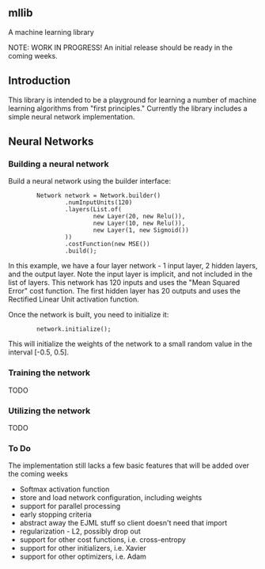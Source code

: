 ## mllib

A machine learning library

NOTE: WORK IN PROGRESS!  An initial release should be ready in the coming weeks.

## Introduction

This library is intended to be a playground for learning a number of machine learning algorithms from "first principles."  Currently the library includes a simple neural network implementation.

## Neural Networks


### Building a neural network

Build a neural network using the builder interface:

```
        Network network = Network.builder()
                .numInputUnits(120)
                .layers(List.of(
                        new Layer(20, new Relu()),
                        new Layer(10, new Relu()),
                        new Layer(1, new Sigmoid())
                ))
                .costFunction(new MSE())
                .build();

```

In this example, we have a four layer network - 1 input layer, 2 hidden layers, and the output layer.  Note the input layer is implicit, and not included in the list of layers.  This network has 120 inputs and uses the "Mean Squared Error" cost function.  The first hidden layer has 20 outputs and uses the Rectified Linear Unit activation function.

Once the network is built, you need to initialize it:

```
        network.initialize();
```

This will initialize the weights of the network to a small random value in the interval [-0.5, 0.5].

### Training the network

TODO


### Utilizing the network

TODO


### To Do

The implementation still lacks a few basic features that will be added over the coming weeks

* Softmax activation function
* store and load network configuration, including weights
* support for parallel processing
* early stopping criteria
* abstract away the EJML stuff so client doesn't need that import
* regularization - L2, possibly drop out
* support for other cost functions, i.e. cross-entropy
* support for other initializers, i.e. Xavier
* support for other optimizers, i.e. Adam
